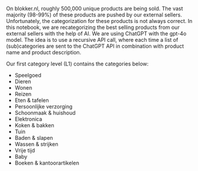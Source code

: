 On blokker.nl, roughly 500,000 unique products are being sold. The vast majority (98-99%) of these products are pushed by our external sellers. Unfortunately, the categorization for these products is not always correct. In this notebook, we are recategorizing the best selling products from our external sellers with the help of AI. We are using ChatGPT with the gpt-4o model. The idea is to use a recursive API call, where each time a list of (sub)categories are sent to the ChatGPT API in combination with product name and product description.

Our first category level (L1) contains the categories below:
- Speelgoed
- Dieren
- Wonen
- Reizen
- Eten & tafelen
- Persoonlijke verzorging
- Schoonmaak & huishoud
- Elektronica
- Koken & bakken
- Tuin
- Baden & slapen
- Wassen & strijken
- Vrije tijd
- Baby
- Boeken & kantoorartikelen
